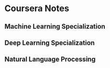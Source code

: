 # Coursera Notes

## Machine Learning Specialization

## Deep Learning Specialization

## Natural Language Processing


